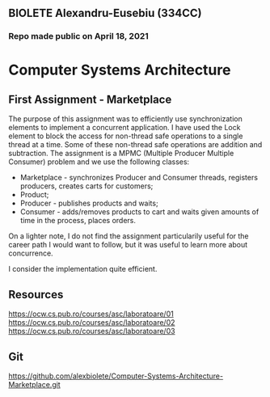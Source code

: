 ## BIOLETE Alexandru-Eusebiu (334CC)
### Repo made public on April 18, 2021

# Computer Systems Architecture
## First Assignment - Marketplace

The purpose of this assignment was to efficiently use synchronization
elements to implement a concurrent application. I have used the Lock
element to block the access for non-thread safe operations to a single
thread at a time. Some of these non-thread safe operations are addition
and subtraction.
The assignment is a MPMC (Multiple Producer Multiple Consumer) problem
and we use the following classes:
  - Marketplace - synchronizes Producer and Consumer threads,
  registers producers, creates carts for customers;
  - Product;
  - Producer - publishes products and waits;
  - Consumer - adds/removes products to cart and waits
given amounts of time in the process, places orders.

On a lighter note, I do not find the assignment particularily useful
for the career path I would want to follow, but it was useful to learn
more about concurrence.

I consider the implementation quite efficient.

Resources
-
https://ocw.cs.pub.ro/courses/asc/laboratoare/01
https://ocw.cs.pub.ro/courses/asc/laboratoare/02
https://ocw.cs.pub.ro/courses/asc/laboratoare/03

Git
-
https://github.com/alexbiolete/Computer-Systems-Architecture-Marketplace.git

